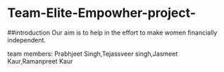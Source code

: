 # Team-Elite-Empowher-project-
##introduction
Our aim is to help in the effort to make women financially independent.

team members: Prabhjeet Singh,Tejassveer singh,Jasmeet Kaur,Ramanpreet Kaur
